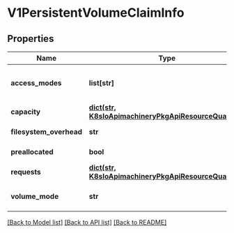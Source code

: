 # V1PersistentVolumeClaimInfo

## Properties
Name | Type | Description | Notes
------------ | ------------- | ------------- | -------------
**access_modes** | **list[str]** | AccessModes contains the desired access modes the volume should have. More info: https://kubernetes.io/docs/concepts/storage/persistent-volumes#access-modes-1 | [optional] 
**capacity** | [**dict(str, K8sIoApimachineryPkgApiResourceQuantity)**](K8sIoApimachineryPkgApiResourceQuantity.md) | Capacity represents the capacity set on the corresponding PVC status | [optional] 
**filesystem_overhead** | **str** | Percentage of filesystem&#39;s size to be reserved when resizing the PVC | [optional] 
**preallocated** | **bool** | Preallocated indicates if the PVC&#39;s storage is preallocated or not | [optional] 
**requests** | [**dict(str, K8sIoApimachineryPkgApiResourceQuantity)**](K8sIoApimachineryPkgApiResourceQuantity.md) | Requests represents the resources requested by the corresponding PVC spec | [optional] 
**volume_mode** | **str** | VolumeMode defines what type of volume is required by the claim. Value of Filesystem is implied when not included in claim spec. | [optional] 

[[Back to Model list]](../README.md#documentation-for-models) [[Back to API list]](../README.md#documentation-for-api-endpoints) [[Back to README]](../README.md)


